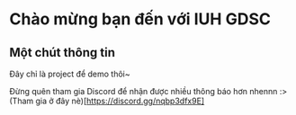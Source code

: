 # Chào mừng bạn đến với IUH GDSC

## Một chút thông tin
Đây chỉ là project để demo thôi~

Đừng quên tham gia Discord để nhận được nhiều thông báo hơn nhennn :> (Tham gia ở đây nè)[https://discord.gg/nqbp3dfx9E]
